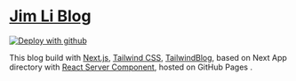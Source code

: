 
# [Jim Li Blog](https://j1032w.github.io/)



[![Deploy with github](https://vercel.com/button)](https://github.com/j1032w/j1032w.github.io/actions)




This blog build with  [Next.js](https://nextjs.org/), [Tailwind CSS](https://tailwindcss.com/), [TailwindBlog](https://github.com/timlrx/tailwind-nextjs-starter-blog), based on Next App directory with [React Server Component](https://nextjs.org/docs/getting-started/react-essentials#server-components), hosted on GitHub Pages .




